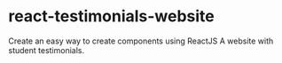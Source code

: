 # react-testimonials-website
Create an easy way to create components using ReactJS
A website with student testimonials.

